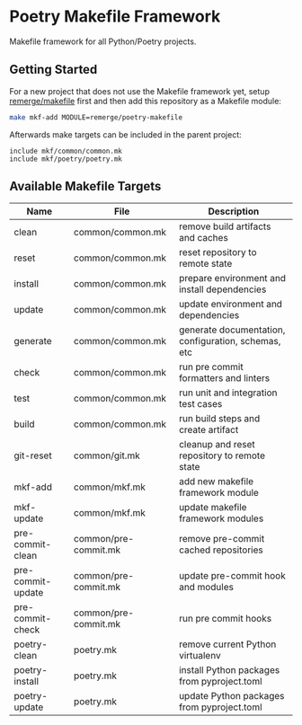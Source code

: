 # Poetry Makefile Framework

Makefile framework for all Python/Poetry projects.

## Getting Started

For a new project that does not use the Makefile framework yet, setup
[remerge/makefile](https://github.com/remerge/makefile) first and then add this
repository as a Makefile module:

```bash
make mkf-add MODULE=remerge/poetry-makefile
```

Afterwards make targets can be included in the parent project:

```plain
include mkf/common/common.mk
include mkf/poetry/poetry.mk
```

## Available Makefile Targets

| Name              | File                 | Description                                         |
| ----------------- | -------------------- | --------------------------------------------------- |
| clean             | common/common.mk     | remove build artifacts and caches                   |
| reset             | common/common.mk     | reset repository to remote state                    |
| install           | common/common.mk     | prepare environment and install dependencies        |
| update            | common/common.mk     | update environment and dependencies                 |
| generate          | common/common.mk     | generate documentation, configuration, schemas, etc |
| check             | common/common.mk     | run pre commit formatters and linters               |
| test              | common/common.mk     | run unit and integration test cases                 |
| build             | common/common.mk     | run build steps and create artifact                 |
| git-reset         | common/git.mk        | cleanup and reset repository to remote state        |
| mkf-add           | common/mkf.mk        | add new makefile framework module                   |
| mkf-update        | common/mkf.mk        | update makefile framework modules                   |
| pre-commit-clean  | common/pre-commit.mk | remove pre-commit cached repositories               |
| pre-commit-update | common/pre-commit.mk | update pre-commit hook and modules                  |
| pre-commit-check  | common/pre-commit.mk | run pre commit hooks                                |
| poetry-clean      | poetry.mk            | remove current Python virtualenv                    |
| poetry-install    | poetry.mk            | install Python packages from pyproject.toml         |
| poetry-update     | poetry.mk            | update Python packages from pyproject.toml          |
